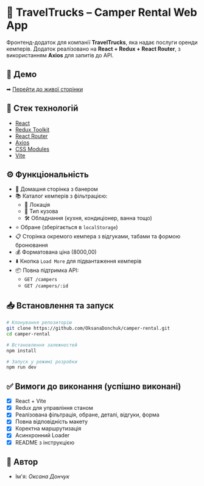 # 🚐 TravelTrucks – Camper Rental Web App

Фронтенд-додаток для компанії **TravelTrucks**, яка надає послуги оренди кемперів. Додаток реалізовано на **React + Redux + React Router**, з використанням **Axios** для запитів до API.

## 🔗 Демо

➡ [Перейти до живої сторінки](https://your-vercel-link.vercel.app)

## 🧩 Стек технологій

- [React](https://reactjs.org/)
- [Redux Toolkit](https://redux-toolkit.js.org/)
- [React Router](https://reactrouter.com/)
- [Axios](https://axios-http.com/)
- [CSS Modules](https://github.com/css-modules/css-modules)
- [Vite](https://vitejs.dev/)

## ⚙️ Функціональність

- 📌 Домашня сторінка з банером
- 📚 Каталог кемперів з фільтрацією:
  - 🔎 Локація
  - 🚐 Тип кузова
  - 🛠️ Обладнання (кухня, кондиціонер, ванна тощо)
- ⭐ Обране (зберігається в `localStorage`)
- 📋 Сторінка окремого кемпера з відгуками, табами та формою бронювання
- 💰 Форматована ціна (8000,00)
- ⬇️ Кнопка `Load More` для підвантаження кемперів
- 📦 Повна підтримка API:
  - `GET /campers`
  - `GET /campers/:id`

## 📥 Встановлення та запуск

```bash
# Клонування репозиторію
git clone https://github.com/OksanaDonchuk/camper-rental.git
cd camper-rental

# Встановлення залежностей
npm install

# Запуск у режимі розробки
npm run dev
```

## ✅ Вимоги до виконання (успішно виконані)

- [x] React + Vite
- [x] Redux для управління станом
- [x] Реалізована фільтрація, обране, деталі, відгуки, форма
- [x] Повна відповідність макету
- [x] Коректна маршрутизація
- [x] Асинхронний Loader
- [x] README з інструкцією

## 📝 Автор

- Ім'я: _Оксана Дончук_
